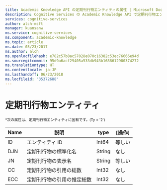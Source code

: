```yaml
---
title: Academic Knowledge API の定期刊行物エンティティの属性 | Microsoft Docs
description: Cognitive Services の Academic Knowledge API で定期刊行物エンティティに使用できる属性について説明します。
services: cognitive-services
author: alch-msft
manager: kuansanw
ms.service: cognitive-services
ms.component: academic-knowledge
ms.topic: article
ms.date: 03/23/2017
ms.author: alch
ms.openlocfilehash: e782c57b8ac57028e070c16382c53ec76666e94d
ms.sourcegitcommit: 95d9a6acf29405a533db943b1688612980374272
ms.translationtype: HT
ms.contentlocale: ja-JP
ms.lasthandoff: 06/23/2018
ms.locfileid: "35372688"
---
```

# <a name="journal-entity"></a>定期刊行物エンティティ

<sub> *次の属性は、定期刊行物エンティティに固有です。(Ty = '2') </sub>

Name    |説明                            |type       | [操作]
------- | ------------------------------------- | --------- | ----------------------------
ID      |エンティティ ID                              |Int64      |等しい
DJN     |定期刊行物の標準化名                |String     |なし
JN      |定期刊行物の表示名                   |String     |等しい
CC      |定期刊行物の引用の総数           |Int32      |なし  
ECC     |定期刊行物の引用の推定総数 |Int32      |なし